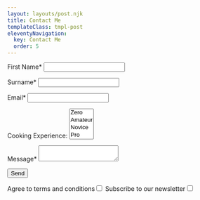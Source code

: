 ```yaml
---
layout: layouts/post.njk
title: Contact Me
templateClass: tmpl-post
eleventyNavigation: 
  key: Contact Me
  order: 5 
---
```



<form name="contact" method="POST" data-netlify="true">
  <p>
    <label>First Name* <input type="text" name="name" required /></label>   
  </p>
  <p>
    <label>Surname* <input type="text" name="name" required /></label>   
  </p>
  <p>
    <label>Email* <input type="email" name="email" required /></label>
  </p>
  <p>
    <label>Cooking Experience: <select name="role[]" multiple>
      <option value="leader">Zero</option>
      <option value="follower">Amateur</option>
      <option value="follower">Novice</option>
      <option value="follower">Pro</option>
    </select></label>
  </p>
  <p>
    <label>Message* <textarea name="message" required ></textarea></label>
  </p>
  <p>
    <button type="submit">Send</button>
  </p>
  Agree to terms and conditions<input type="checkbox"/>  
  Subscribe to our newsletter<input type="checkbox"/> 
</form>

